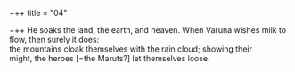 +++
title = "04"

+++
He soaks the land, the earth, and heaven. When Varuṇa wishes milk to  flow, then surely it does:  
the mountains cloak themselves with the rain cloud; showing their  
might, the heroes [=the Maruts?] let themselves loose.  